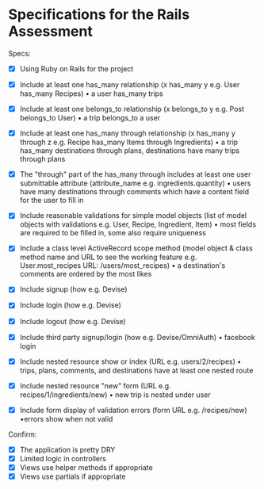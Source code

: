 # Specifications for the Rails Assessment

Specs:
- [x] Using Ruby on Rails for the project
- [x] Include at least one has_many relationship (x has_many y e.g. User has_many Recipes)
  • a user has_many trips

- [x] Include at least one belongs_to relationship (x belongs_to y e.g. Post belongs_to User)
  • a trip belongs_to a user

- [x] Include at least one has_many through relationship (x has_many y through z e.g. Recipe has_many Items through Ingredients)
  • a trip has_many destinations through plans, destinations have many trips through plans

- [x] The "through" part of the has_many through includes at least one user submittable attribute (attribute_name e.g. ingredients.quantity)
  • users have many destinations through comments which have a content field for the user to fill in

- [x] Include reasonable validations for simple model objects (list of model objects with validations e.g. User, Recipe, Ingredient, Item)
  • most fields are required to be filled in, some also require uniqueness

- [x] Include a class level ActiveRecord scope method (model object & class method name and URL to see the working feature e.g. User.most_recipes URL: /users/most_recipes)
  • a destination's comments are ordered by the most likes

- [x] Include signup (how e.g. Devise)
- [x] Include login (how e.g. Devise)
- [x] Include logout (how e.g. Devise)
- [x] Include third party signup/login (how e.g. Devise/OmniAuth)
  • facebook login
- [x] Include nested resource show or index (URL e.g. users/2/recipes)
  • trips, plans, comments, and destinations have at least one nested route
- [x] Include nested resource "new" form (URL e.g. recipes/1/ingredients/new)
  • new trip is nested under user
- [x] Include form display of validation errors (form URL e.g. /recipes/new)
  •errors show when not valid

Confirm:
- [x] The application is pretty DRY
- [x] Limited logic in controllers
- [x] Views use helper methods if appropriate
- [x] Views use partials if appropriate

<!--
https://medium.com/alturasoluciones/setting-up-rails-5-active-storage-with-amazon-s3-3d158cf021ff -->
<!-- carrierwave -->

